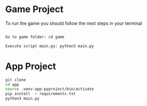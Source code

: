 # Game Project

To run the game you should follow the next steps in your terminal

```sh

Go to game folder: cd game

Execute script main.py: python3 main.py

```

# App Project

```sh
git clone
cd app
source .venv-app-pyproject/bin/activate
pip install -r requirements.txt
python3 main.py

```


